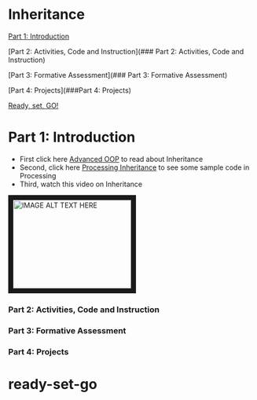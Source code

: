# Inheritance

[Part 1: Introduction](#Part-1:-Introduction)

[Part 2: Activities, Code and Instruction](### Part 2: Activities, Code and Instruction)

[Part 3: Formative Assessment](### Part 3: Formative Assessment)

[Part 4: Projects](###Part 4: Projects)

[Ready, set, GO!](#ready-set-go)

# Part 1: Introduction
* First click here [Advanced OOP](https://runestone.academy/runestone/static/JavaReview/index.html) to read about Inheritance
* Second, click here  [Processing Inheritance](
http://learningprocessing.com/examples/chp22/example-22-01-inheritance) to see some sample code in Processing
* Third, watch this video on Inheritance

<a href="http://www.youtube.com/watch?feature=player_embedded&v=e6eXD8DHc_A
" target="_blank"><img src="http://img.youtube.com/vi/e6eXD8DHc_A/0.jpg" 
alt="IMAGE ALT TEXT HERE" width="240" height="180" border="10" /></a>











### Part 2: Activities, Code and Instruction











### Part 3: Formative Assessment












### Part 4: Projects






# ready-set-go
